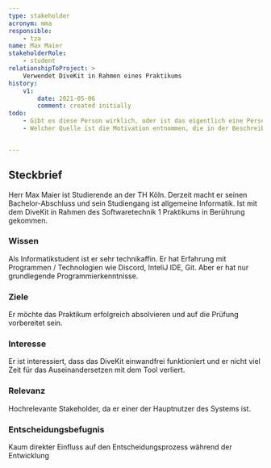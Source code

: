 ```yaml
---
type: stakeholder
acronym: mma
responsible: 
    - tza
name: Max Maier
stakeholderRole: 
    - student
relationshipToProject: >
    Verwendet DiveKit in Rahmen eines Praktikums
history:
    v1:
        date: 2021-05-06
        comment: created initially
todo:
    - Gibt es diese Person wirklich, oder ist das eigentlich eine Persona? Wenn nicht, dann sollte sie hier entfernt werden, oder in eine anonyme Gruppe umgewandelt werden (SB)
    - Welcher Quelle ist die Motivation entnommen, die in der Beschreibung erwähnt ist? Für eine Stakeholderbeschreibung würde schon ein viel kürzerer Text reichen. Relevanz für Studierende ist gegeben, weil ST1/2 Pflichtfächer sind, das reicht. Alles weitere muss ja erst erhoben werden - siehe die Workshops. (SB)


---
```


## Steckbrief
Herr Max Maier ist Studierende an der TH Köln.
Derzeit macht er seinen Bachelor-Abschluss und sein Studiengang ist allgemeine Informatik.
Ist mit dem DiveKit in Rahmen des Softwaretechnik 1 Praktikums in Berührung gekommen.

### Wissen
Als Informatikstudent ist er sehr technikaffin. Er hat Erfahrung mit Programmen / Technologien wie Discord, InteliJ IDE, Git.
Aber er hat nur grundlegende Programmierkenntnisse.

### Ziele
Er möchte das Praktikum erfolgreich absolvieren und auf die Prüfung vorbereitet sein.

### Interesse
Er ist interessiert, dass das DiveKit einwandfrei funktioniert und er nicht viel Zeit für das Auseinandersetzen mit dem Tool verliert.

### Relevanz
Hochrelevante Stakeholder, da er einer der Hauptnutzer des Systems ist.

### Entscheidungsbefugnis
Kaum direkter Einfluss auf den Entscheidungsprozess während der Entwicklung

